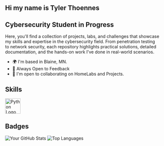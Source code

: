 ## Hi my name is Tyler Thoennes
## Cybersecurity Student in Progress
Here, you'll find a collection of projects, labs, and challenges that showcase my skills and expertise in the cybersecurity field. From penetration testing to network security, each repository highlights practical solutions, detailed documentation, and the hands-on work I've done in real-world scenarios.
* 🌍 I'm based in Blaine, MN.
* 🧠 Always Open to Feedback
* 🤝 I'm open to collaborating on HomeLabs and Projects.

## Skills
<img src="https://upload.wikimedia.org/wikipedia/commons/c/c3/Python-logo-notext.svg" alt="Python Logo" width="50"/>

## Badges
![Your GitHub Stats](https://github-readme-stats.vercel.app/api?username=trthoennes&show_icons=true&hide_title=false&count_private=true&hide=prs&theme=dark)
![Top Languages](https://github-readme-stats.vercel.app/api/top-langs/?username=yourgithubusername&layout=compact&theme=dark)
